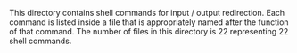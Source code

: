 This directory contains shell commands for input / output redirection.
Each command is listed inside a file that is appropriately named after the function of that command.
The number of files in this directory is 22 representing 22 shell commands.
